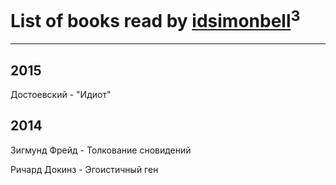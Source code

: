 # List of books read by [idsimonbell](http://vk.com/id380554090)<sup>3</sup>
---

## 2015

Достоевский - "Идиот"



## 2014

Зигмунд Фрейд - Толкование сновидений


Ричард Докинз - Эгоистичный ген



